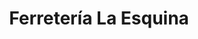 ---
title: "Ferretería La Esquina"
url: /san-ignacio-guazu/ferreteria-la-esquina/
shop: Eisenwaren
---